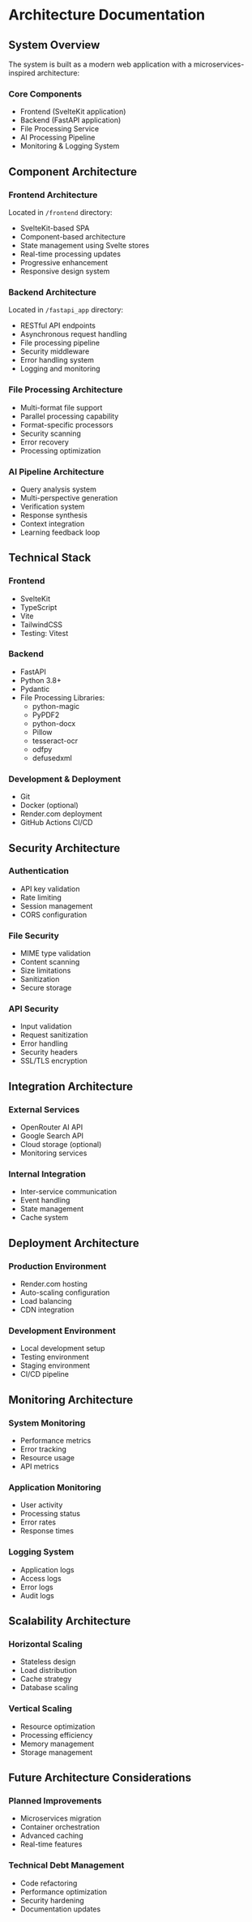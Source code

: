 # Architecture Documentation

## System Overview
The system is built as a modern web application with a microservices-inspired architecture:

### Core Components
- Frontend (SvelteKit application)
- Backend (FastAPI application)
- File Processing Service
- AI Processing Pipeline
- Monitoring & Logging System

## Component Architecture

### Frontend Architecture
Located in `/frontend` directory:
- SvelteKit-based SPA
- Component-based architecture
- State management using Svelte stores
- Real-time processing updates
- Progressive enhancement
- Responsive design system

### Backend Architecture
Located in `/fastapi_app` directory:
- RESTful API endpoints
- Asynchronous request handling
- File processing pipeline
- Security middleware
- Error handling system
- Logging and monitoring

### File Processing Architecture
- Multi-format file support
- Parallel processing capability
- Format-specific processors
- Security scanning
- Error recovery
- Processing optimization

### AI Pipeline Architecture
- Query analysis system
- Multi-perspective generation
- Verification system
- Response synthesis
- Context integration
- Learning feedback loop

## Technical Stack

### Frontend
- SvelteKit
- TypeScript
- Vite
- TailwindCSS
- Testing: Vitest

### Backend
- FastAPI
- Python 3.8+
- Pydantic
- File Processing Libraries:
  - python-magic
  - PyPDF2
  - python-docx
  - Pillow
  - tesseract-ocr
  - odfpy
  - defusedxml

### Development & Deployment
- Git
- Docker (optional)
- Render.com deployment
- GitHub Actions CI/CD

## Security Architecture

### Authentication
- API key validation
- Rate limiting
- Session management
- CORS configuration

### File Security
- MIME type validation
- Content scanning
- Size limitations
- Sanitization
- Secure storage

### API Security
- Input validation
- Request sanitization
- Error handling
- Security headers
- SSL/TLS encryption

## Integration Architecture

### External Services
- OpenRouter AI API
- Google Search API
- Cloud storage (optional)
- Monitoring services

### Internal Integration
- Inter-service communication
- Event handling
- State management
- Cache system

## Deployment Architecture

### Production Environment
- Render.com hosting
- Auto-scaling configuration
- Load balancing
- CDN integration

### Development Environment
- Local development setup
- Testing environment
- Staging environment
- CI/CD pipeline

## Monitoring Architecture

### System Monitoring
- Performance metrics
- Error tracking
- Resource usage
- API metrics

### Application Monitoring
- User activity
- Processing status
- Error rates
- Response times

### Logging System
- Application logs
- Access logs
- Error logs
- Audit logs

## Scalability Architecture

### Horizontal Scaling
- Stateless design
- Load distribution
- Cache strategy
- Database scaling

### Vertical Scaling
- Resource optimization
- Processing efficiency
- Memory management
- Storage management

## Future Architecture Considerations

### Planned Improvements
- Microservices migration
- Container orchestration
- Advanced caching
- Real-time features

### Technical Debt Management
- Code refactoring
- Performance optimization
- Security hardening
- Documentation updates 